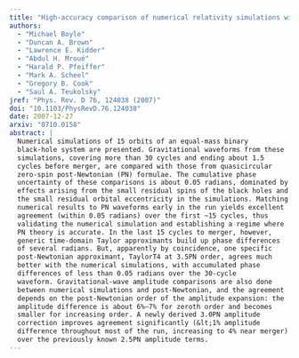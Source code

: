 ```yaml
---
title: "High-accuracy comparison of numerical relativity simulations with post-Newtonian expansions"
authors:
  - "Michael Boyle"
  - "Duncan A. Brown"
  - "Lawrence E. Kidder"
  - "Abdul H. Mroué"
  - "Harald P. Pfeiffer"
  - "Mark A. Scheel"
  - "Gregory B. Cook"
  - "Saul A. Teukolsky"
jref: "Phys. Rev. D 76, 124038 (2007)"
doi: "10.1103/PhysRevD.76.124038"
date: 2007-12-27
arxiv: "0710.0158"
abstract: |
  Numerical simulations of 15 orbits of an equal-mass binary
  black-hole system are presented. Gravitational waveforms from these
  simulations, covering more than 30 cycles and ending about 1.5
  cycles before merger, are compared with those from quasicircular
  zero-spin post-Newtonian (PN) formulae. The cumulative phase
  uncertainty of these comparisons is about 0.05 radians, dominated by
  effects arising from the small residual spins of the black holes and
  the small residual orbital eccentricity in the simulations. Matching
  numerical results to PN waveforms early in the run yields excellent
  agreement (within 0.05 radians) over the first ~15 cycles, thus
  validating the numerical simulation and establishing a regime where
  PN theory is accurate. In the last 15 cycles to merger, however,
  generic time-domain Taylor approximants build up phase differences
  of several radians. But, apparently by coincidence, one specific
  post-Newtonian approximant, TaylorT4 at 3.5PN order, agrees much
  better with the numerical simulations, with accumulated phase
  differences of less than 0.05 radians over the 30-cycle
  waveform. Gravitational-wave amplitude comparisons are also done
  between numerical simulations and post-Newtonian, and the agreement
  depends on the post-Newtonian order of the amplitude expansion: the
  amplitude difference is about 6%–7% for zeroth order and becomes
  smaller for increasing order. A newly derived 3.0PN amplitude
  correction improves agreement significantly (&lt;1% amplitude
  difference throughout most of the run, increasing to 4% near merger)
  over the previously known 2.5PN amplitude terms.
---
```

